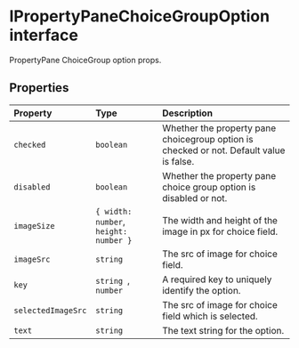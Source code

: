 # IPropertyPaneChoiceGroupOption interface







PropertyPane ChoiceGroup option props.




## Properties

| Property	   | Type	| Description|
|:-------------|:-------|:-----------|
|`checked`      | `boolean` | Whether the property pane choicegroup option is checked or not. Default value is false. |
|`disabled`      | `boolean` | Whether the property pane choice group option is disabled or not. |
|`imageSize`      | `{ width: number`,` height: number }` | The width and height of the image in px for choice field. |
|`imageSrc`      | `string` | The src of image for choice field. |
|`key`      | `string `,` number` | A required key to uniquely identify the option. |
|`selectedImageSrc`      | `string` | The src of image for choice field which is selected. |
|`text`      | `string` | The text string for the option. |






